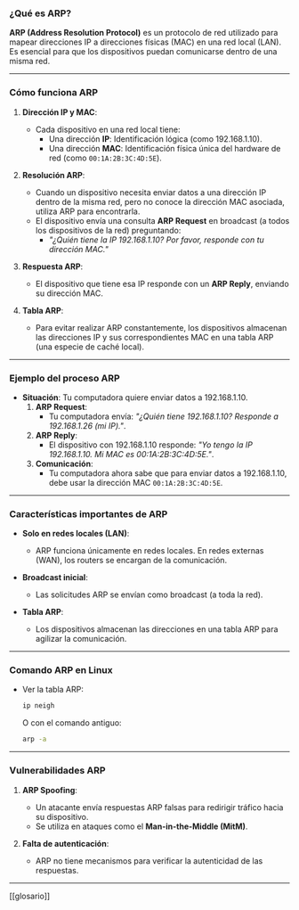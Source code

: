 ### **¿Qué es ARP?**

**ARP (Address Resolution Protocol)** es un protocolo de red utilizado para mapear direcciones IP a direcciones físicas (MAC) en una red local (LAN). Es esencial para que los dispositivos puedan comunicarse dentro de una misma red.

---

### **Cómo funciona ARP**

1. **Dirección IP y MAC**:
    
    - Cada dispositivo en una red local tiene:
        - Una dirección **IP**: Identificación lógica (como 192.168.1.10).
        - Una dirección **MAC**: Identificación física única del hardware de red (como `00:1A:2B:3C:4D:5E`).
2. **Resolución ARP**:
    
    - Cuando un dispositivo necesita enviar datos a una dirección IP dentro de la misma red, pero no conoce la dirección MAC asociada, utiliza ARP para encontrarla.
    - El dispositivo envía una consulta **ARP Request** en broadcast (a todos los dispositivos de la red) preguntando:
        - _"¿Quién tiene la IP 192.168.1.10? Por favor, responde con tu dirección MAC."_
3. **Respuesta ARP**:
    
    - El dispositivo que tiene esa IP responde con un **ARP Reply**, enviando su dirección MAC.
4. **Tabla ARP**:
    
    - Para evitar realizar ARP constantemente, los dispositivos almacenan las direcciones IP y sus correspondientes MAC en una tabla ARP (una especie de caché local).

---

### **Ejemplo del proceso ARP**

- **Situación**: Tu computadora quiere enviar datos a 192.168.1.10.
    1. **ARP Request**:
        - Tu computadora envía: _"¿Quién tiene 192.168.1.10? Responde a 192.168.1.26 (mi IP)."_.
    2. **ARP Reply**:
        - El dispositivo con 192.168.1.10 responde: _"Yo tengo la IP 192.168.1.10. Mi MAC es 00:1A:2B:3C:4D:5E."_.
    3. **Comunicación**:
        - Tu computadora ahora sabe que para enviar datos a 192.168.1.10, debe usar la dirección MAC `00:1A:2B:3C:4D:5E`.

---

### **Características importantes de ARP**

- **Solo en redes locales (LAN)**:
    
    - ARP funciona únicamente en redes locales. En redes externas (WAN), los routers se encargan de la comunicación.
- **Broadcast inicial**:
    
    - Las solicitudes ARP se envían como broadcast (a toda la red).
- **Tabla ARP**:
    
    - Los dispositivos almacenan las direcciones en una tabla ARP para agilizar la comunicación.

---

### **Comando ARP en Linux**

- Ver la tabla ARP:
    
    ```bash
    ip neigh
    ```
    
    O con el comando antiguo:
    
    ```bash
    arp -a
    ```
    

---

### **Vulnerabilidades ARP**

1. **ARP Spoofing**:
    
    - Un atacante envía respuestas ARP falsas para redirigir tráfico hacia su dispositivo.
    - Se utiliza en ataques como el **Man-in-the-Middle (MitM)**.
2. **Falta de autenticación**:
    
    - ARP no tiene mecanismos para verificar la autenticidad de las respuestas.

---
[[glosario]]